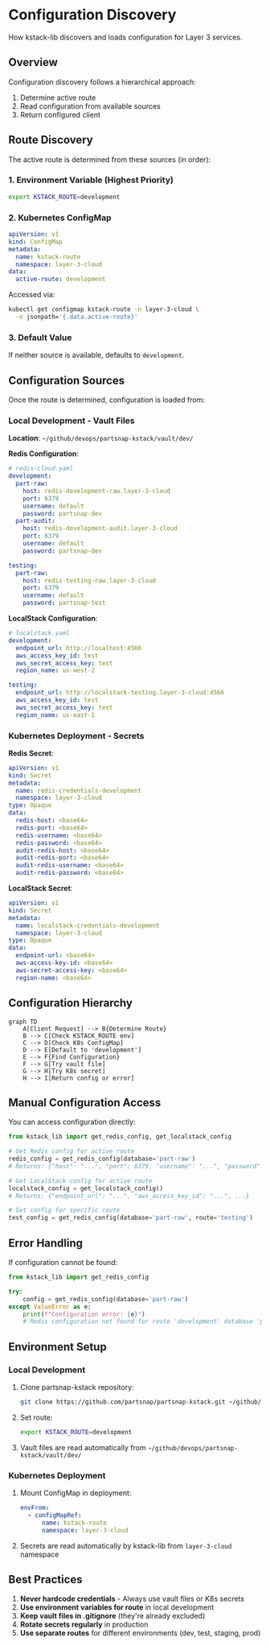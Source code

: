 # Configuration Discovery

How kstack-lib discovers and loads configuration for Layer 3 services.

## Overview

Configuration discovery follows a hierarchical approach:

1. Determine active route
2. Read configuration from available sources
3. Return configured client

## Route Discovery

The active route is determined from these sources (in order):

### 1. Environment Variable (Highest Priority)

```bash
export KSTACK_ROUTE=development
```

### 2. Kubernetes ConfigMap

```yaml
apiVersion: v1
kind: ConfigMap
metadata:
  name: kstack-route
  namespace: layer-3-cloud
data:
  active-route: development
```

Accessed via:

```bash
kubectl get configmap kstack-route -n layer-3-cloud \
  -o jsonpath='{.data.active-route}'
```

### 3. Default Value

If neither source is available, defaults to `development`.

## Configuration Sources

Once the route is determined, configuration is loaded from:

### Local Development - Vault Files

**Location**: `~/github/devops/partsnap-kstack/vault/dev/`

**Redis Configuration**:

```yaml
# redis-cloud.yaml
development:
  part-raw:
    host: redis-development-raw.layer-3-cloud
    port: 6379
    username: default
    password: partsnap-dev
  part-audit:
    host: redis-development-audit.layer-3-cloud
    port: 6379
    username: default
    password: partsnap-dev

testing:
  part-raw:
    host: redis-testing-raw.layer-3-cloud
    port: 6379
    username: default
    password: partsnap-test
```

**LocalStack Configuration**:

```yaml
# localstack.yaml
development:
  endpoint_url: http://localhost:4566
  aws_access_key_id: test
  aws_secret_access_key: test
  region_name: us-west-2

testing:
  endpoint_url: http://localstack-testing.layer-3-cloud:4566
  aws_access_key_id: test
  aws_secret_access_key: test
  region_name: us-east-1
```

### Kubernetes Deployment - Secrets

**Redis Secret**:

```yaml
apiVersion: v1
kind: Secret
metadata:
  name: redis-credentials-development
  namespace: layer-3-cloud
type: Opaque
data:
  redis-host: <base64>
  redis-port: <base64>
  redis-username: <base64>
  redis-password: <base64>
  audit-redis-host: <base64>
  audit-redis-port: <base64>
  audit-redis-username: <base64>
  audit-redis-password: <base64>
```

**LocalStack Secret**:

```yaml
apiVersion: v1
kind: Secret
metadata:
  name: localstack-credentials-development
  namespace: layer-3-cloud
type: Opaque
data:
  endpoint-url: <base64>
  aws-access-key-id: <base64>
  aws-secret-access-key: <base64>
  region-name: <base64>
```

## Configuration Hierarchy

```mermaid
graph TD
    A[Client Request] --> B{Determine Route}
    B --> C[Check KSTACK_ROUTE env]
    C --> D[Check K8s ConfigMap]
    D --> E[Default to 'development']
    E --> F{Find Configuration}
    F --> G[Try vault file]
    G --> H[Try K8s secret]
    H --> I[Return config or error]
```

## Manual Configuration Access

You can access configuration directly:

```python
from kstack_lib import get_redis_config, get_localstack_config

# Get Redis config for active route
redis_config = get_redis_config(database='part-raw')
# Returns: {"host": "...", "port": 6379, "username": "...", "password": "..."}

# Get LocalStack config for active route
localstack_config = get_localstack_config()
# Returns: {"endpoint_url": "...", "aws_access_key_id": "...", ...}

# Get config for specific route
test_config = get_redis_config(database='part-raw', route='testing')
```

## Error Handling

If configuration cannot be found:

```python
from kstack_lib import get_redis_config

try:
    config = get_redis_config(database='part-raw')
except ValueError as e:
    print(f"Configuration error: {e}")
    # Redis configuration not found for route 'development' database 'part-raw'
```

## Environment Setup

### Local Development

1. Clone partsnap-kstack repository:

   ```bash
   git clone https://github.com/partsnap/partsnap-kstack.git ~/github/devops/partsnap-kstack
   ```

2. Set route:

   ```bash
   export KSTACK_ROUTE=development
   ```

3. Vault files are read automatically from `~/github/devops/partsnap-kstack/vault/dev/`

### Kubernetes Deployment

1. Mount ConfigMap in deployment:

   ```yaml
   envFrom:
     - configMapRef:
         name: kstack-route
         namespace: layer-3-cloud
   ```

2. Secrets are read automatically by kstack-lib from `layer-3-cloud` namespace

## Best Practices

1. **Never hardcode credentials** - Always use vault files or K8s secrets
2. **Use environment variables for route** in local development
3. **Keep vault files in .gitignore** (they're already excluded)
4. **Rotate secrets regularly** in production
5. **Use separate routes** for different environments (dev, test, staging, prod)
